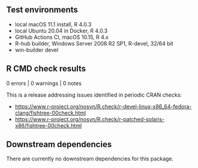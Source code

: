 ## Test environments

* local macOS 11.1 install, R 4.0.3
* local Ubuntu 20.04 in Docker, R 4.0.3
* GitHub Actions CI, macOS 10.15, R 4.x
* R-hub builder, Windows Server 2008 R2 SP1, R-devel, 32/64 bit
* win-builder devel

## R CMD check results

0 errors | 0 warnings | 0 notes

This is a release addressing issues identified in periodic CRAN checks:

* https://www.r-project.org/nosvn/R.check/r-devel-linux-x86_64-fedora-clang/fishtree-00check.html
* https://www.r-project.org/nosvn/R.check/r-patched-solaris-x86/fishtree-00check.html

## Downstream dependencies

There are currently no downstream dependencies for this package.
